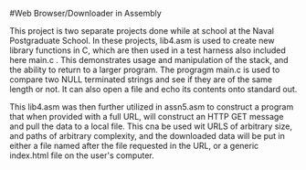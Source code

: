 #Web Browser/Downloader in Assembly

This project is two separate projects done while at school at the Naval Postgraduate School. In these projects, lib4.asm is used to create new library functions in C, which are then used in a test harness also included here main.c . This demonstrates usage and manipulation of the stack, and the ability to return to a larger program. The progragm main.c is used to compare two NULL terminated strings and see if they are of the same length or not. It can also open a file and echo its contents onto standard out. 

This lib4.asm was then further utilized in assn5.asm to construct a program that when provided with a full URL, will construct an HTTP GET message and pull the data to a local file. This cna be used wit URLS of arbitrary size, and paths of arbitrary complexity, and the downloaded data will be put in either a file named after the file requested in the URL, or a generic index.html file on the user's computer.
